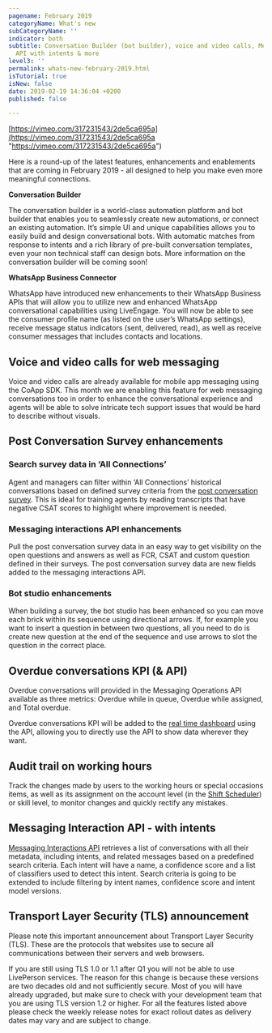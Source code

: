 ```yaml
---
pagename: February 2019
categoryName: What's new
subCategoryName: ''
indicator: both
subtitle: Conversation Builder (bot builder), voice and video calls, Messaging Interaction
  API with intents & more
level3: ''
permalink: whats-new-february-2019.html
isTutorial: true
isNew: false
date: 2019-02-19 14:36:04 +0200
published: false

---
```

[https://vimeo.com/317231543/2de5ca695a](https://vimeo.com/317231543/2de5ca695a "https://vimeo.com/317231543/2de5ca695a")

Here is a round-up of the latest features, enhancements and enablements that are coming in February 2019 - all designed to help you make even more meaningful connections.

**Conversation Builder**

The conversation builder is a world-class automation platform and bot builder that enables you to seamlessly create new automations, or connect an existing automation. It’s simple UI and unique capabilities allows you to easily build and design conversational bots. With automatic matches from response to intents and a rich library of pre-built conversation templates, even your non technical staff can design bots. More information on the conversation builder will be coming soon!

  
**WhatsApp Business Connector**

WhatsApp have introduced new enhancements to their WhatsApp Business APIs that will allow you to utilize new and enhanced WhatsApp conversational capabilities using LiveEngage. You will now be able to see the consumer profile name (as listed on the user’s WhatsApp settings), receive message status indicators (sent, delivered, read), as well as receive consumer messages that includes contacts and locations.

## Voice and video calls for web messaging

Voice and video calls are already available for mobile app messaging using the CoApp SDK. This month we are enabling this feature for web messaging conversations too in order to enhance the conversational experience and agents will be able to solve intricate tech support issues that would be hard to describe without visuals.

## Post Conversation Survey enhancements

### Search survey data in ‘All Connections’

Agent and managers can filter within ‘All Connections’ historical conversations based on defined survey criteria from the [post conversation survey](bots-automation-post-conversation-survey.html). This is ideal for training agents by reading transcripts that have negative CSAT scores to highlight where improvement is needed.

### Messaging interactions API enhancements

Pull the post conversation survey data in an easy way to get visibility on the open questions and answers as well as FCR, CSAT and custom question defined in their surveys. The post conversation survey data are new fields added to the messaging interactions API.

### Bot studio enhancements

When building a survey, the bot studio has been enhanced so you can move each brick within its sequence using directional arrows. If, for example you want to insert a question in between two questions, all you need to do is create new question at the end of the sequence and use arrows to slot the question in the correct place.

## Overdue conversations KPI (& API)

Overdue conversations will provided in the Messaging Operations API available as three metrics: Overdue while in queue, Overdue while assigned, and Total overdue.

Overdue conversations KPI will be added to the [real time dashboard](data-reporting-messaging-messaging-dashboards-real-time-messaging-dashboard-overview.html) using the API, allowing you to directly use the API to show data wherever they want.

## Audit trail on working hours

Track the changes made by users to the working hours or special occasions items, as well as its assignment on the account level (in the [Shift Scheduler](contact-center-management-messaging-operations-shift-scheduler-configuration-guide.html)) or skill level, to monitor changes and quickly rectify any mistakes.

## Messaging Interaction API - with intents

[Messaging Interactions API](https://developers.liveperson.com/messaging-interactions-api-overview.html) retrieves a list of conversations with all their metadata, including intents, and related messages based on a predefined search criteria. Each intent will have a name, a confidence score and a list of classifiers used to detect this intent. Search criteria is going to be extended to include filtering by intent names, confidence score and intent model versions.

## **Transport Layer Security (TLS) announcement**

Please note this important announcement about Transport Layer Security (TLS). These are the protocols that websites use to secure all communications between their servers and web browsers.

If you are still using TLS 1.0 or 1.1 after Q1 you will not be able to use LivePerson services. The reason for this change is because these versions are two decades old and not sufficiently secure. Most of you will have already upgraded, but make sure to check with your development team that you are using TLS version 1.2 or higher. For all the features listed above please check the weekly release notes for exact rollout dates as delivery dates may vary and are subject to change.